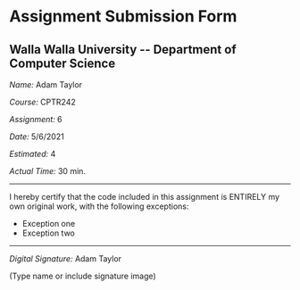 # Assignment Submission Form

## Walla Walla University -- Department of Computer Science

_Name:_ Adam Taylor

_Course:_ CPTR242

_Assignment:_ 6

_Date:_ 5/6/2021

_Estimated:_ 4

_Actual Time:_ 30 min.

---

I hereby certify that the code included in this assignment is ENTIRELY my own original work, with the following exceptions:

* Exception one
* Exception two

---

_Digital Signature:_ Adam Taylor

(Type name or include signature image)
